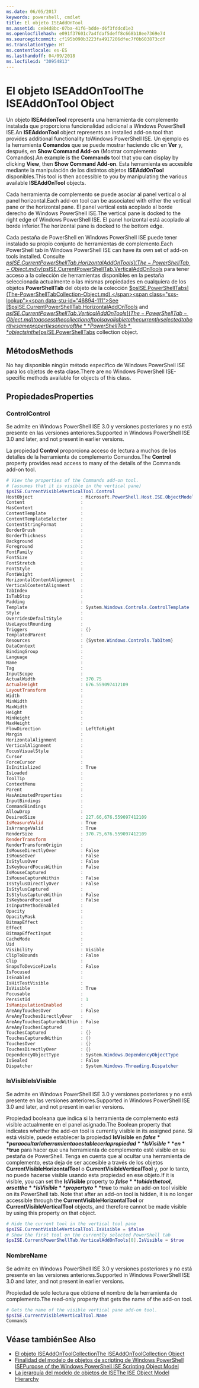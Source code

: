 ```yaml
---
ms.date: 06/05/2017
keywords: powershell, cmdlet
title: El objeto ISEAddOnTool
ms.assetid: ce84d8bc-07ba-41f6-bdde-d6f3fddcd1e3
ms.openlocfilehash: e091f37601c7a4fdaf5deff8c668b18ee7369e74
ms.sourcegitcommit: cf195b090b3223fa4917206dfec7f0b603873cdf
ms.translationtype: HT
ms.contentlocale: es-ES
ms.lasthandoff: 04/09/2018
ms.locfileid: "30954813"
---
```

# <a name="the-iseaddontool-object"></a><span data-ttu-id="46894-103">El objeto ISEAddOnTool</span><span class="sxs-lookup"><span data-stu-id="46894-103">The ISEAddOnTool Object</span></span>

<span data-ttu-id="46894-104">Un objeto **ISEAddonTool** representa una herramienta de complemento instalada que proporciona funcionalidad adicional a Windows PowerShell ISE.</span><span class="sxs-lookup"><span data-stu-id="46894-104">An **ISEAddonTool** object represents an installed add-on tool that provides additional functionality toWindows PowerShell ISE.</span></span> <span data-ttu-id="46894-105">Un ejemplo es la herramienta **Comandos** que se puede mostrar haciendo clic en **Ver** y, después, en **Show Command Add-on** (Mostrar complemento Comandos).</span><span class="sxs-lookup"><span data-stu-id="46894-105">An example is the **Commands** tool that you can display by clicking **View**, then **Show Command Add-on**.</span></span> <span data-ttu-id="46894-106">Esta herramienta es accesible mediante la manipulación de los distintos objetos **ISEAddOnTool** disponibles.</span><span class="sxs-lookup"><span data-stu-id="46894-106">This tool is then accessible to you by manipulating the various available **ISEAddOnTool** objects.</span></span>

<span data-ttu-id="46894-107">Cada herramienta de complemento se puede asociar al panel vertical o al panel horizontal.</span><span class="sxs-lookup"><span data-stu-id="46894-107">Each add-on tool can be associated with either the vertical pane or the horizontal pane.</span></span> <span data-ttu-id="46894-108">El panel vertical está acoplado al borde derecho de Windows PowerShell ISE.</span><span class="sxs-lookup"><span data-stu-id="46894-108">The vertical pane is docked to the right edge of Windows PowerShell ISE.</span></span> <span data-ttu-id="46894-109">El panel horizontal está acoplado al borde inferior.</span><span class="sxs-lookup"><span data-stu-id="46894-109">The horizontal pane is docked to the bottom edge.</span></span>

<span data-ttu-id="46894-110">Cada pestaña de PowerShell en Windows PowerShell ISE puede tener instalado su propio conjunto de herramientas de complemento.</span><span class="sxs-lookup"><span data-stu-id="46894-110">Each PowerShell tab in Windows PowerShell ISE can have its own set of add-on tools installed.</span></span> <span data-ttu-id="46894-111">Consulte [$psISE.CurrentPowerShellTab.HorizontalAddOnTools](The-PowerShellTab-Object.md) y [$psISE.CurrentPowerShellTab.VerticalAddOnTools](The-PowerShellTab-Object.md) para tener acceso a la colección de herramientas disponibles en la pestaña seleccionada actualmente o las mismas propiedades en cualquiera de los objetos **PowerShellTab** del objeto de la colección [$psISE.PowerShellTabs](The-PowerShellTabCollection-Object.md).</span><span class="sxs-lookup"><span data-stu-id="46894-111">See [$psISE.CurrentPowerShellTab.HorizontalAddOnTools](The-PowerShellTab-Object.md) and [$psISE.CurrentPowerShellTab.VerticalAddOnTools](The-PowerShellTab-Object.md) to access the collection of tools available to the currently selected tab or the same properties on any of the **PowerShellTab** objects in the [$psISE.PowerShellTabs](The-PowerShellTabCollection-Object.md) collection object.</span></span>

## <a name="methods"></a><span data-ttu-id="46894-112">Métodos</span><span class="sxs-lookup"><span data-stu-id="46894-112">Methods</span></span>

<span data-ttu-id="46894-113">No hay disponible ningún método específico de Windows PowerShell ISE para los objetos de esta clase.</span><span class="sxs-lookup"><span data-stu-id="46894-113">There are no Windows PowerShell ISE-specific methods available for objects of this class.</span></span>

## <a name="properties"></a><span data-ttu-id="46894-114">Propiedades</span><span class="sxs-lookup"><span data-stu-id="46894-114">Properties</span></span>

### <a name="control"></a><span data-ttu-id="46894-115">Control</span><span class="sxs-lookup"><span data-stu-id="46894-115">Control</span></span>

<span data-ttu-id="46894-116">Se admite en Windows PowerShell ISE 3.0 y versiones posteriores y no está presente en las versiones anteriores.</span><span class="sxs-lookup"><span data-stu-id="46894-116">Supported in Windows PowerShell ISE 3.0 and later, and not present in earlier versions.</span></span>

<span data-ttu-id="46894-117">La propiedad **Control** proporciona acceso de lectura a muchos de los detalles de la herramienta de complemento Comandos.</span><span class="sxs-lookup"><span data-stu-id="46894-117">The **Control** property provides read access to many of the details of the Commands add-on tool.</span></span>

```powershell
# View the properties of the Commands add-on tool.
# (assumes that it is visible in the vertical pane)
$psISE.CurrentVisibleVerticalTool.Control
HostObject                  : Microsoft.PowerShell.Host.ISE.ObjectModelRoot
Content                     :
HasContent                  :
ContentTemplate             :
ContentTemplateSelector     :
ContentStringFormat         :
BorderBrush                 :
BorderThickness             :
Background                  :
Foreground                  :
FontFamily                  :
FontSize                    :
FontStretch                 :
FontStyle                   :
FontWeight                  :
HorizontalContentAlignment  :
VerticalContentAlignment    :
TabIndex                    :
IsTabStop                   :
Padding                     :
Template                    : System.Windows.Controls.ControlTemplate
Style                       :
OverridesDefaultStyle       :
UseLayoutRounding           :
Triggers                    : {}
TemplatedParent             :
Resources                   : {System.Windows.Controls.TabItem}
DataContext                 :
BindingGroup                :
Language                    :
Name                        :
Tag                         :
InputScope                  :
ActualWidth                 : 370.75
ActualHeight                : 676.559097412109
LayoutTransform             :
Width                       :
MinWidth                    :
MaxWidth                    :
Height                      :
MinHeight                   :
MaxHeight                   :
FlowDirection               : LeftToRight
Margin                      :
HorizontalAlignment         :
VerticalAlignment           :
FocusVisualStyle            :
Cursor                      :
ForceCursor                 :
IsInitialized               : True
IsLoaded                    :
ToolTip                     :
ContextMenu                 :
Parent                      :
HasAnimatedProperties       :
InputBindings               :
CommandBindings             :
AllowDrop                   :
DesiredSize                 : 227.66,676.559097412109
IsMeasureValid              : True
IsArrangeValid              : True
RenderSize                  : 370.75,676.559097412109
RenderTransform             :
RenderTransformOrigin       :
IsMouseDirectlyOver         : False
IsMouseOver                 : False
IsStylusOver                : False
IsKeyboardFocusWithin       : False
IsMouseCaptured             :
IsMouseCaptureWithin        : False
IsStylusDirectlyOver        : False
IsStylusCaptured            :
IsStylusCaptureWithin       : False
IsKeyboardFocused           : False
IsInputMethodEnabled        :
Opacity                     :
OpacityMask                 :
BitmapEffect                :
Effect                      :
BitmapEffectInput           :
CacheMode                   :
Uid                         :
Visibility                  : Visible
ClipToBounds                : False
Clip                        :
SnapsToDevicePixels         : False
IsFocused                   :
IsEnabled                   :
IsHitTestVisible            :
IsVisible                   : True
Focusable                   :
PersistId                   : 1
IsManipulationEnabled       :
AreAnyTouchesOver           : False
AreAnyTouchesDirectlyOver   :
AreAnyTouchesCapturedWithin : False
AreAnyTouchesCaptured       :
TouchesCaptured             : {}
TouchesCapturedWithin       : {}
TouchesOver                 : {}
TouchesDirectlyOver         : {}
DependencyObjectType        : System.Windows.DependencyObjectType
IsSealed                    : False
Dispatcher                  : System.Windows.Threading.Dispatcher
```

### <a name="isvisible"></a><span data-ttu-id="46894-118">IsVisible</span><span class="sxs-lookup"><span data-stu-id="46894-118">IsVisible</span></span>

<span data-ttu-id="46894-119">Se admite en Windows PowerShell ISE 3.0 y versiones posteriores y no está presente en las versiones anteriores.</span><span class="sxs-lookup"><span data-stu-id="46894-119">Supported in Windows PowerShell ISE 3.0 and later, and not present in earlier versions.</span></span>

<span data-ttu-id="46894-120">Propiedad booleana que indica si la herramienta de complemento está visible actualmente en el panel asignado.</span><span class="sxs-lookup"><span data-stu-id="46894-120">The Boolean property that indicates whether the add-on tool is currently visible in its assigned pane.</span></span> <span data-ttu-id="46894-121">Si está visible, puede establecer la propiedad **IsVisible** en **$false** para ocultar la herramienta o establecer la propiedad **IsVisible** en **$true** para hacer que una herramienta de complemento esté visible en su pestaña de PowerShell. Tenga en cuenta que al ocultar una herramienta de complemento, esta deja de ser accesible a través de los objetos **CurrentVisibleHorizontalTool** o **CurrentVisibleVerticalTool** y, por lo tanto, no puede hacerse visible usando esta propiedad en ese objeto.</span><span class="sxs-lookup"><span data-stu-id="46894-121">If it is visible, you can set the **IsVisible** property to **$false** to hide the tool, or set the **IsVisible** property to **$true** to make an add-on tool visible on its PowerShell tab. Note that after an add-on tool is hidden, it is no longer accessible through the **CurrentVisibleHorizontalTool** or **CurrentVisibleVerticalTool** objects, and therefore cannot be made visible by using this property on that object.</span></span>

```powershell
# Hide the current tool in the vertical tool pane
$psISE.CurrentVisibleVerticalTool.IsVisible = $false
# Show the first tool on the currently selected PowerShell tab
$psISE.CurrentPowerShellTab.VerticalAddOnTools[0].IsVisible = $true
```

### <a name="name"></a><span data-ttu-id="46894-122">Nombre</span><span class="sxs-lookup"><span data-stu-id="46894-122">Name</span></span>

<span data-ttu-id="46894-123">Se admite en Windows PowerShell ISE 3.0 y versiones posteriores y no está presente en las versiones anteriores.</span><span class="sxs-lookup"><span data-stu-id="46894-123">Supported in Windows PowerShell ISE 3.0 and later, and not present in earlier versions.</span></span>

<span data-ttu-id="46894-124">Propiedad de solo lectura que obtiene el nombre de la herramienta de complemento.</span><span class="sxs-lookup"><span data-stu-id="46894-124">The read-only property that gets the name of the add-on tool.</span></span>

```powershell
# Gets the name of the visible vertical pane add-on tool.
$psISE.CurrentVisibleVerticalTool.Name
Commands
```

## <a name="see-also"></a><span data-ttu-id="46894-125">Véase también</span><span class="sxs-lookup"><span data-stu-id="46894-125">See Also</span></span>

- [<span data-ttu-id="46894-126">El objeto ISEAddOnToolCollection</span><span class="sxs-lookup"><span data-stu-id="46894-126">The ISEAddOnToolCollection Object</span></span>](The-ISEAddOnToolCollection-Object.md)
- [<span data-ttu-id="46894-127">Finalidad del modelo de objetos de scripting de Windows PowerShell ISE</span><span class="sxs-lookup"><span data-stu-id="46894-127">Purpose of the Windows PowerShell ISE Scripting Object Model</span></span>](Purpose-of-the-Windows-PowerShell-ISE-Scripting-Object-Model.md)
- [<span data-ttu-id="46894-128">La jerarquía del modelo de objetos de ISE</span><span class="sxs-lookup"><span data-stu-id="46894-128">The ISE Object Model Hierarchy</span></span>](The-ISE-Object-Model-Hierarchy.md)